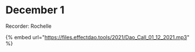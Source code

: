 # December 1

Recorder: Rochelle

{% embed url="https://files.effectdao.tools/2021/Dao_Call_01_12_2021.mp3" %}
